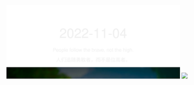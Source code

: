 <!-- [START DAILY SAYING] -->
<!-- Please keep comment here to allow auto-update -->
<p align="center">
  <img src="assets/daily-saying/2022-11-04.svg" height="196"/>
  <img src="https://dots365.herokuapp.com?d=2022-11-04" height="196"/>
</p>
<!-- [END DAILY SAYING] -->

<!-- <p align="center">
<img alt="profile views" src="https://komarev.com/ghpvc/?username=bubkoo&color=brightgreen&style=flat-square&label=PROFILE+VIEWS" />
</p> -->
